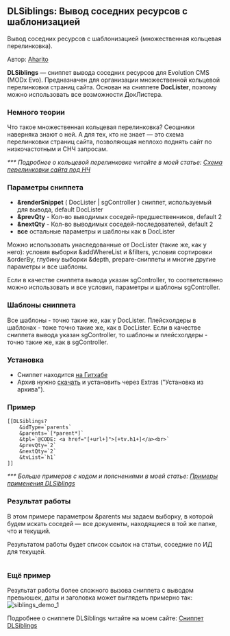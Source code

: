
<meta http-equiv="Content-Type" content="text/html; charset=utf-8">
<h2>DLSiblings: Вывод соседних ресурсов с шаблонизацией </h2>

Вывод соседних ресурсов с шаблонизацией (множественная кольцевая перелинковка).

<p>Автор: <i class="fa fa-github fa-lg text-primary"></i> <a href="https://github.com/Aharito/DLSiblings" rel="nofollow" target="_blank">Aharito</a></p>

<strong>DLSiblings</strong> — сниппет вывода соседних ресурсов для Evolution CMS (MODx Evo). Предназначен для организации множественной кольцевой перелинковки страниц сайта. Основан на сниппете <strong>DocLister</strong>, поэтому можно использовать все возможности ДокЛистера.

<h3>Немного теории</h3>
Что такое множественная кольцевая перелинковка? Сеошники наверняка знают о ней. А для тех, кто не знает — это схема перелинковки страниц сайта, позволяющая неплохо поднять сайт по низкочастотным и СНЧ запросам.

<em>*** Подробнее о кольцевой перелинковке читайте в моей статье: <a href="https://aharito.ru/seo-prodvizhenie/shema-perelinkovki-stranic-sajta-pod-nch">Схема перелинковки сайта под НЧ</a></em>

<h3>Параметры сниппета</h3>
<ul>
<li><strong>&renderSnippet</strong> ( DocLister | sgController ) сниппет, используемый для вывода, default DocLister</li>
    <li><strong>&prevQty</strong> - Кол-во выводимых соседей-предшественников, default 2</li>
    <li><strong>&nextQty</strong> - Кол-во выводимых соседей-последователей, default 2</li>
    <li><strong>все</strong> остальные параметры и шаблоны как в DocLister</li>
</ul>

Можно использовать унаследованные от DocLister (такие же, как у него): условия выборки &addWhereList и &filters, условия сортировки &orderBy, глубину выборки &depth, prepare-сниппеты и многие другие параметры и все шаблоны.

Если в качестве сниппета вывода указан sgController, то соответственно можно использовать и все условия, параметры и шаблоны sgController.

<h3>Шаблоны сниппета</h3>
Все шаблоны - точно такие же, как у DocLister. Плейсхолдеры в шаблонах - тоже точно такие же, как в DocLister. Если в качестве сниппета вывода указан sgController, то шаблоны и плейсхолдеры - точно такие же, как в sgController.

<h3>Установка</h3>
<ul>
    <li>Сниппет находится <a href="https://github.com/Aharito/DLSiblings">на Гитхабе</a></li>
    <li>Архив нужно <a href="https://github.com/Aharito/DLSiblings/archive/master.zip">скачать</a> и установить через Extras ("Установка из архива").</li>
</ul>

<h3>Пример</h3>

	[[DLSiblings?
		&idType=`parents`
		&parents=`[*parent*]`
		&tpl=`@CODE: <a href="[+url+]">[+tv.h1+]</a><br>`
		&prevQty=`2`
		&nextQty=`2`
		&tvList=`h1`
	]]



<em>*** Больше примеров с кодом и пояснениями в моей статье: <a href="https://aharito.ru/modx-evolution/dlsiblings-primery-perelinkovki">Примеры применения DLSiblings</a></em>

<h3>Результат работы</h3>
В этом примере параметром &parents мы задаем выборку, в которой будем искать соседей — все документы, находящиеся в той же папке, что и текущий.

Результатом работы будет список ссылок на статьи, соседние по ИД для текущей.

<img src="https://lh3.googleusercontent.com/0NDlBaOvEdAXJ8TYEn5JPDRlAYYK4Q3xBA6hzDAdABVXlQAPHwEaSTfxYOgj81HOQXPfrhbQGuE7ihiLpmrr_ew4wGnG_8NTl0OkyS6F-h9tGxTc6A2k5itUHfe-5iqkHvByfCpN79X7rBYfALfPkTtcCjHVlBu8p3wqV0HJq00tkXahEIOrhMJ752I0iFb9svjRG2upL2jw9WK97k6A90NE1ft9hAK5IgeoKpWq-sNKg2-09So8RgH3rG7lJTR9CnPUpia2PmVyZKDFiKasMmKLftNyTJ_OZt84J2gaDFFZuPN9QitFhWdNIMq8vGKMO8sX7ZPS4Gk2IFLUYnp5As0jmtKxQWy0E2hl6CVI1KcJJWip-ukH4XUkE9e013yEXTHVZj64a3-DvkBh3Oy5vgHxsm9B4BWmz_v_3fTSLXcbVze5-PJr4X5hskS--PkHmgFSlHV1rm1R__Ed7QExlQu_GgIRa79YoAtcx0RJHNaHDpLWzzryhOiuHtj_joiqSRsds-V9p-X1_1xQzrbVmSkHBGg26YE2I_d3LbM-G_UxrravLckVhMMQYq7kdjCRvZ4gj3W-nmEQLdP9yE1XgdEygWFhl8YXnSkfKdj1zwPEpftFOP9g5g0wuUvDqW1R05-6WCuZsrA-NG6AMcEcwNSW=w693-h179-no" title="" align="" />

### Ещё пример

Результат работы более сложного вызова сниппета с выводом превьюшек, даты и заголовка может выглядеть примерно так:
![siblings_demo_1](https://user-images.githubusercontent.com/6253807/50377091-b58ff300-0649-11e9-8880-f2672927e4af.png)

Подробнее о сниппете DLSiblings читайте на моем сайте: <a href="https://aharito.ru/modx-evolution/dlsiblings-podnimaem-sajt-po-nch-zaprosam">Сниппет DLSiblings</a>
